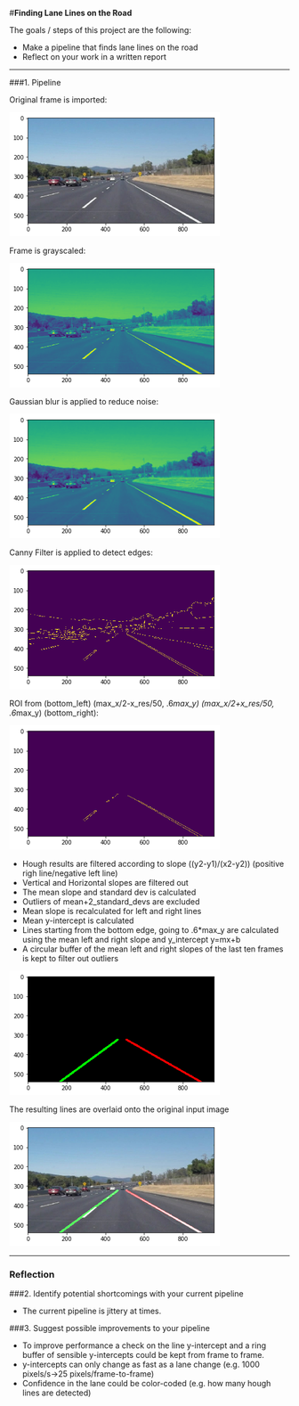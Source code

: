 #**Finding Lane Lines on the Road**

The goals / steps of this project are the following:
* Make a pipeline that finds lane lines on the road
* Reflect on your work in a written report

---

###1. Pipeline

Original frame is imported:

![Alt text](./Pipeline/1_import.png?raw=true "Original Input image")

Frame is grayscaled:

![Alt text](./Pipeline/2_grayscale.png?raw=true "Grayscaled")

Gaussian blur is applied to reduce noise:

![Alt text](./Pipeline/3_blur_gray.png?raw=true "Gaussian blur to reduce noise")

Canny Filter is applied to detect edges:

![Alt text](./Pipeline/4_canny.png?raw=true "Canny Filter")

ROI from (bottom_left) (max_x/2-x_res/50, .6*max_y) (max_x/2+x_res/50, .6*max_y) (bottom_right):

![Alt text](./Pipeline/5_canny_roi.png?raw=true "ROI applied to Canny Filter")

* Hough results are filtered according to slope ((y2-y1)/(x2-y2)) (positive righ line/negative left line)
* Vertical and Horizontal slopes are filtered out
* The mean slope and standard dev is calculated
* Outliers of mean+2_standard_devs are excluded
* Mean slope is recalculated for left and right lines
* Mean y-intercept is calculated
* Lines starting from the bottom edge, going to .6*max_y are calculated using the mean left and right slope and y_intercept y=mx+b
* A circular buffer of the mean left and right slopes of the last ten frames is kept to filter out outliers

![Alt text](./Pipeline/6_lines_from_hough.png?raw=true "Hough Lines")

The resulting lines are overlaid onto the original input image

![Alt text](./Pipeline/7_overlaid.png?raw=true "Hough Lines applied on input image")


---

### Reflection



###2. Identify potential shortcomings with your current pipeline

* The current pipeline is jittery at times.


###3. Suggest possible improvements to your pipeline

* To improve performance a check on the line y-intercept and a ring buffer of sensible y-intercepts could be kept from frame to frame.
* y-intercepts can only change as fast as a lane change (e.g. 1000 pixels/s->25 pixels/frame-to-frame) 
* Confidence in the lane could be color-coded (e.g. how many hough lines are detected)



